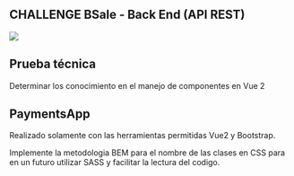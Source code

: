## CHALLENGE BSale - Back End (API REST)
<cemter><img src="https://www.oscarlijo.com/blog/wp-content/uploads/2017/06/vue.png" /></center>


## Prueba técnica
Determinar los conocimiento en el manejo de componentes en Vue 2


## PaymentsApp

Realizado solamente con las herramientas permitidas Vue2 y Bootstrap.

Implemente la metodologia BEM para el nombre de las clases en CSS para en un futuro utilizar SASS y facilitar la lectura del codigo. 

